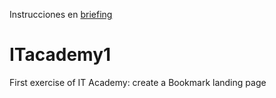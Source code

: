 Instrucciones en [briefing](/starter-code/briefing.md)
# ITacademy1
First exercise of IT Academy: create a Bookmark landing page

